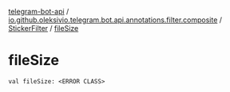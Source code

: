 [telegram-bot-api](../../index.md) / [io.github.oleksivio.telegram.bot.api.annotations.filter.composite](../index.md) / [StickerFilter](index.md) / [fileSize](./file-size.md)

# fileSize

`val fileSize: <ERROR CLASS>`